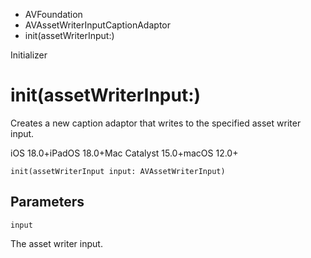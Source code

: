 

- AVFoundation
- AVAssetWriterInputCaptionAdaptor
-  init(assetWriterInput:) 

Initializer

# init(assetWriterInput:)

Creates a new caption adaptor that writes to the specified asset writer input.

iOS 18.0+iPadOS 18.0+Mac Catalyst 15.0+macOS 12.0+

``` source
init(assetWriterInput input: AVAssetWriterInput)
```

## Parameters 

`input`  

The asset writer input.

